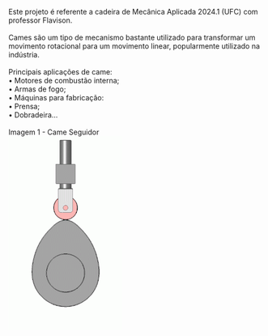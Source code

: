 Este projeto é referente a cadeira de Mecânica Aplicada 2024.1 (UFC) com professor Flavison. <br>
<br>
Cames são um tipo de mecanismo bastante utilizado para transformar um movimento rotacional para um movimento linear, popularmente utilizado na indústria.<br>
<br>
Principais aplicações de came:<br>
• Motores de combustão interna;<br>
• Armas de fogo; <br>
• Máquinas para fabricação: <br>
• Prensa; <br>
• Dobradeira... <br>
<br>
Imagem 1 - Came Seguidor<br>
<img src="came_seguidor_exemplo1">
